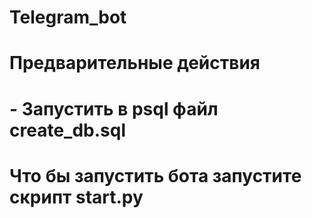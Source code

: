 # Telegram_bot

# Предварительные действия
#   - Запустить в psql файл create_db.sql

# Что бы запустить бота запустите скрипт start.py